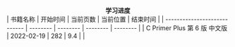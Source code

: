 <center><b>学习进度</b></center>
| 书籍名称                     | 开始时间 | 当前页数 | 当前位置 | 结束时间 |
| ---------------------------- | -------- | -------- | -------- | -------- |
| C Primer Plus 第 6 版 中文版 | 2022-02-19 | 282 | 9.4      | |

